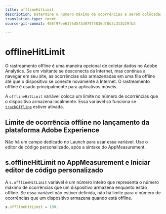 ```yaml
---
title: offlineHitLimit
description: Determine o número máximo de ocorrências a serem colocadas em fila para rastreamento offline.
translation-type: tm+mt
source-git-commit: 468f97ee61f5d573d07475836df8d2c313b29fb3

---
```



# offlineHitLimit

O rastreamento offline é uma maneira opcional de coletar dados no Adobe Analytics. Se um visitante se desconecta da Internet, mas continua a navegar em seu site, as ocorrências são armazenadas em uma fila offline até que o dispositivo se conecte novamente à Internet. O rastreamento offline é usado principalmente para aplicativos móveis.

A `offlineHitLimit` variável coloca um limite no número de ocorrências que o dispositivo armazena localmente. Essa variável só funciona se [`trackOffline`](trackoffline.md) estiver ativada.

## Limite de ocorrência offline no lançamento da plataforma Adobe Experience

Não há um campo dedicado no Launch para usar essa variável. Use o editor de código personalizado, após a sintaxe do AppMeasurement.

## s.offlineHitLimit no AppMeasurement e Iniciar editor de código personalizado

A `s.offlineHitLimit` variável é um número inteiro que representa o número máximo de ocorrências que um dispositivo armazena enquanto estão offline. Se essa variável não estiver definida, não há limite para o número de ocorrências que um dispositivo armazena quando está offline.

```js
s.offlineHitLimit = 100;
```
